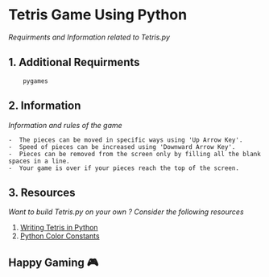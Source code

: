 # Tetris Game Using Python

*Requirments and Information related to Tetris.py*

## 1. Additional Requirments 
```
    pygames
```

## 2. Information 

*Information and rules of the game*

    -  The pieces can be moved in specific ways using 'Up Arrow Key'. 
    -  Speed of pieces can be increased using 'Downward Arrow Key'.
    -  Pieces can be removed from the screen only by filling all the blank spaces in a line.
    -  Your game is over if your pieces reach the top of the screen.

## 3. Resources 

*Want to build Tetris.py on your own ? Consider the following resources*

1. [Writing Tetris in Python](https://levelup.gitconnected.com/writing-tetris-in-python-2a16bddb5318)
2. [Python Color Constants](https://www.webucator.com/article/python-color-constants-module/)

##   Happy Gaming :video_game:

